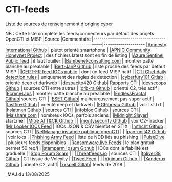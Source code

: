 # CTI-feeds
Liste de sources de renseignement d'origine cyber

NB : Cette liste complète les feeds/connecteurs par défaut des projets OpenCTI et MISP
|Source                                                                            |Commentaire
|----------------------------------------------------------------------------------|--------------------
|[Amnesty International Github](https://github.com/AmnestyTech/investigations) | plutot orienté smartphone |
|[APNIC Community Honeynet Project](https://feeds.honeynet.asia) | des fichiers latest sont en fin de listing |
|[Azure Sentinel Public feed](https://github.com/Azure/Azure-Sentinel) | il faut fouiller |
|[Bambenekconsulting.com](https://osint.bambenekconsulting.com) | montrer patte blanche au préalable |
|[Bert-JanP Github](https://github.com/Bert-JanP/Open-Source-Threat-Intel-Feeds) | liste proche des feeds par défaut MISP |
|[CERT-FR feed IOCs public](https://www.cert.ssi.gouv.fr/ioc) | dont un feed MISP natif |
|[CTI Chef daily detection rules](https://dispatch.ctichef.com/feeds) | uniquement des règles de detection |
|[cyberfury101 Gitlab](https://gitlab.com/Cyberfury101/deepdarkCTI) | orienté deep et darkweb |
|[despacito420 Github](https://github.com/despacito420/The-Feed)| Rapports CTI |
|[devsecops Github](https://github.com/devsecops/awesome-devsecops) | sources CTI entre autres |
|[drb-ra Github](https://github.com/drb-ra/C2IntelFeeds) | orienté C2, très actif |
|[EcrimeLabs](https://ecrimelabs.net) | montrer patte blanche au préalable |
|[EndlessFractal Github](https://github.com/EndlessFractal/Threat-Intel-Feed)|sources CTI |
|[ESET Github](https://github.com/eset/malware-ioc/tree/master)| malheureusement pas super actif |
|[fastfire Github](https://github.com/fastfire/deepdarkCTI) | orienté deep et darkweb |
|[FGRibreau Github](https://github.com/FGRibreau/mailchecker) | voir list.txt |
|[hslatman Github](https://github.com/hslatman/awesome-threat-intelligence) | sources CTI |
|[infoblox Github](https://github.com/infobloxopen/threat-intelligence) | sources CTI |
|[Malshare.com](https://malshare.com) | nombreux IOCs, parfois anciens |
|[Midnight Slayer](https://start.me/p/wMPxqX/cyber-threat-intelligence)| start.me |
|[Mitre ATT&CK Github ](https://github.com/mitre-attack/attack-stix-data) | |
|[montysecurity Github](https://github.com/montysecurity) | voir C2-Tracker |
|[Mr Looker IOCs Feed](https://iocfeed.mrlooquer.com) | IOCs JSON & CSV bientôt en STIX |
|[mthcht Github](https://github.com/mthcht) | sources CTI |
|[NetManage instance publique openCTI](https://opencti.netmanageit.com/dashboard) | |
|[pan-unit42 Github](https://github.com/pan-unit42) | voir iocs |
|[Phishing Army Feed](https://phishing.army) | liste de NDD liés au phishing |
|[PulseDive](https://pulsedive.com) | plusieurs feeds disponibles |
|[Ransomware.live Feeds](https://www.ransomware.live/api) | le plan gratuit permet 50 req/j |
|[stamparm Ipsum Github](https://github.com/stamparm/Ipsum) | IOCs dont la fiabilité est graduelle |
|[Stop Forum Scam](https://www.stopforumspam.com/downloads) | |
|[Threatfeeds.io](https://threatfeeds.io) | sources CTI |
|[toliver38 Github](https://github.com/stars/toliver38/lists/detection-content) | CTI issue de Volexity |
|[TweetFeed](https://tweetfeed.live) | |
|[Viginum Github ](https://github.com/VIGINUM-FR/Rapports-Techniques) | |
|[Xanderux Github](https://github.com/Xanderux/C2watcher) | orienté C2, actif|
|[xxspell Gitlab](https://gitlab.com/xxspell/ctifeeds)| feeds de 2018 |

_MAJ du 13/08/2025
